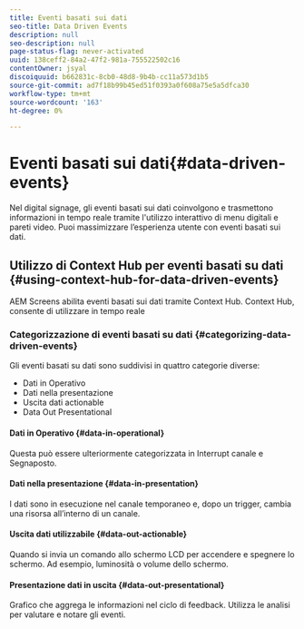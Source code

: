 ```yaml
---
title: Eventi basati sui dati
seo-title: Data Driven Events
description: null
seo-description: null
page-status-flag: never-activated
uuid: 138ceff2-84a2-47f2-981a-755522502c16
contentOwner: jsyal
discoiquuid: b662831c-8cb0-48d8-9b4b-cc11a573d1b5
source-git-commit: ad7f18b99b45ed51f0393a0f608a75e5a5dfca30
workflow-type: tm+mt
source-wordcount: '163'
ht-degree: 0%

---
```



# Eventi basati sui dati{#data-driven-events}

Nel digital signage, gli eventi basati sui dati coinvolgono e trasmettono informazioni in tempo reale tramite l&#39;utilizzo interattivo di menu digitali e pareti video. Puoi massimizzare l’esperienza utente con eventi basati sui dati.

## Utilizzo di Context Hub per eventi basati su dati {#using-context-hub-for-data-driven-events}

AEM Screens abilita eventi basati sui dati tramite Context Hub. Context Hub, consente di utilizzare in tempo reale

### Categorizzazione di eventi basati su dati {#categorizing-data-driven-events}

Gli eventi basati su dati sono suddivisi in quattro categorie diverse:

* Dati in Operativo
* Dati nella presentazione
* Uscita dati actionable
* Data Out Presentational

#### Dati in Operativo {#data-in-operational}

Questa può essere ulteriormente categorizzata in Interrupt canale e Segnaposto.

#### Dati nella presentazione {#data-in-presentation}

I dati sono in esecuzione nel canale temporaneo e, dopo un trigger, cambia una risorsa all’interno di un canale.

#### Uscita dati utilizzabile {#data-out-actionable}

Quando si invia un comando allo schermo LCD per accendere e spegnere lo schermo. Ad esempio, luminosità o volume dello schermo.

#### Presentazione dati in uscita {#data-out-presentational}

Grafico che aggrega le informazioni nel ciclo di feedback. Utilizza le analisi per valutare e notare gli eventi.
